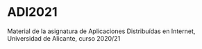 # ADI2021
Material de la asignatura de Aplicaciones Distribuídas en Internet, Universidad de Alicante, curso 2020/21

